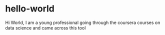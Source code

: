 # hello-world
Hi World, I am a young professional going through the coursera courses on data science and came across this tool 
